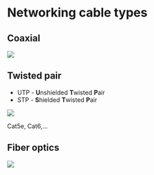 # Networking cable types

## Coaxial

![](/files/networking-cable-types/coax.jpg)

## Twisted pair

- UTP - **U**nshielded **T**wisted **P**air
- STP - **S**hielded **T**wisted **P**air

![](/files/networking-cable-types/twisted-pair.jpg)

Cat5e, Cat6,...

## Fiber optics

![](/files/networking-cable-types/fiber-optics.png)

